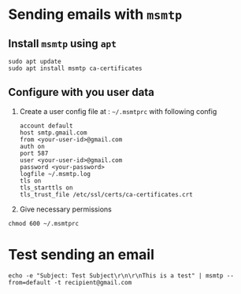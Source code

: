 # Sending emails with `msmtp`

## Install `msmtp` using `apt`

```shell script
sudo apt update
sudo apt install msmtp ca-certificates
```

## Configure with you user data

1. Create a user config file at : `~/.msmtprc` with following config

    ```
    account default
    host smtp.gmail.com
    from <your-user-id>@gmail.com
    auth on
    port 587
    user <your-user-id>@gmail.com
    password <your-password>
    logfile ~/.msmtp.log
    tls on
    tls_starttls on
    tls_trust_file /etc/ssl/certs/ca-certificates.crt
    ```

2. Give necessary permissions

```shell script
chmod 600 ~/.msmtprc
```

# Test sending an email

```shell script
echo -e "Subject: Test Subject\r\n\r\nThis is a test" | msmtp --from=default -t recipient@gmail.com
```
